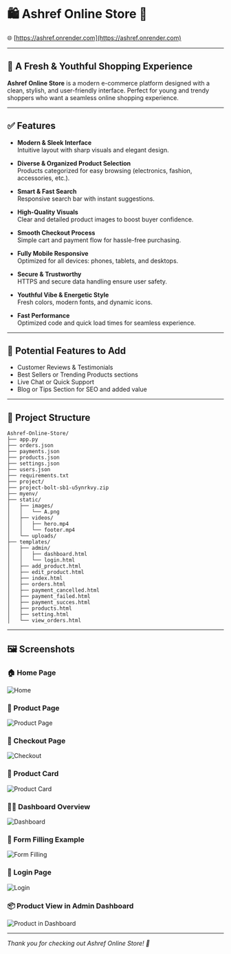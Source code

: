 # 🛍️ Ashref Online Store 🚀

🌐 [https://ashref.onrender.com](https://ashref.onrender.com)

---

## 🌟 A Fresh & Youthful Shopping Experience

**Ashref Online Store** is a modern e-commerce platform designed with a clean, stylish, and user-friendly interface. Perfect for young and trendy shoppers who want a seamless online shopping experience.

---

## ✅ Features

- **Modern & Sleek Interface**  
  Intuitive layout with sharp visuals and elegant design.

- **Diverse & Organized Product Selection**  
  Products categorized for easy browsing (electronics, fashion, accessories, etc.).

- **Smart & Fast Search**  
  Responsive search bar with instant suggestions.

- **High-Quality Visuals**  
  Clear and detailed product images to boost buyer confidence.

- **Smooth Checkout Process**  
  Simple cart and payment flow for hassle-free purchasing.

- **Fully Mobile Responsive**  
  Optimized for all devices: phones, tablets, and desktops.

- **Secure & Trustworthy**  
  HTTPS and secure data handling ensure user safety.

- **Youthful Vibe & Energetic Style**  
  Fresh colors, modern fonts, and dynamic icons.

- **Fast Performance**  
  Optimized code and quick load times for seamless experience.

---

## 🚀 Potential Features to Add

- Customer Reviews & Testimonials  
- Best Sellers or Trending Products sections  
- Live Chat or Quick Support  
- Blog or Tips Section for SEO and added value

---

## 📁 Project Structure

```
Ashref-Online-Store/
├── app.py
├── orders.json
├── payments.json
├── products.json
├── settings.json
├── users.json
├── requirements.txt
├── project/
├── project-bolt-sb1-u5ynrkvy.zip
├── myenv/
├── static/
│   ├── images/
│   │   └── A.png
│   ├── videos/
│   │   ├── hero.mp4
│   │   └── footer.mp4
│   └── uploads/
├── templates/
│   ├── admin/
│   │   ├── dashboard.html
│   │   └── login.html
│   ├── add_product.html
│   ├── edit_product.html
│   ├── index.html
│   ├── orders.html
│   ├── payment_cancelled.html
│   ├── payment_failed.html
│   ├── payment_succes.html
│   ├── products.html
│   ├── setting.html
│   └── view_orders.html
```

---

## 🖼️ Screenshots

### 🏠 Home Page
![Home](static/images/1.png)

### 🛒 Product Page
![Product Page](static/images/2.png)

### 🧾 Checkout Page
![Checkout](static/images/6.png)

### 🧺 Product Card
![Product Card](static/images/4.png)

### 🧑‍💻 Dashboard Overview
![Dashboard](static/images/9.png)

### 📝 Form Filling Example
![Form Filling](static/images/7.png)

### 🔐 Login Page
![Login](static/images/8.png)

### 📦 Product View in Admin Dashboard
![Product in Dashboard](static/images/10.png)

---

*Thank you for checking out Ashref Online Store! 🙌*
